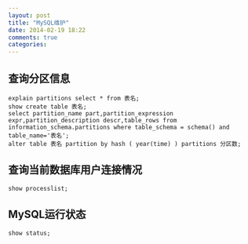 ```yaml
---
layout: post
title: "MySQL维护"
date: 2014-02-19 18:22
comments: true
categories: 
---
```

## 查询分区信息 ##
```
explain partitions select * from 表名;
show create table 表名;
select partition_name part,partition_expression expr,partition_description descr,table_rows from information_schema.partitions where table_schema = schema() and table_name='表名';
alter table 表名 partition by hash ( year(time) ) partitions 分区数;
```
## 查询当前数据库用户连接情况 ##
```
show processlist;
```
## MySQL运行状态 ##
```
show status;
```